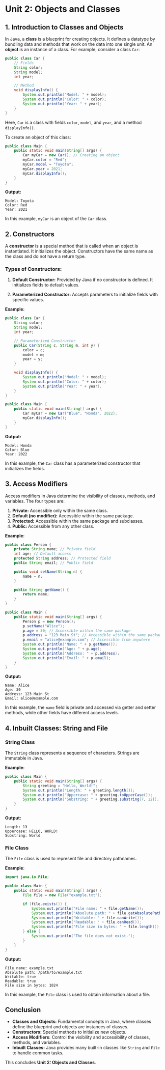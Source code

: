
# **Unit 2: Objects and Classes**

## **1. Introduction to Classes and Objects**

In Java, a **class** is a blueprint for creating objects. It defines a datatype by bundling data and methods that work on the data into one single unit. An **object** is an instance of a class. For example, consider a class `Car`:

```java
public class Car {
    // Fields
    String color;
    String model;
    int year;

    // Method
    void displayInfo() {
        System.out.println("Model: " + model);
        System.out.println("Color: " + color);
        System.out.println("Year: " + year);
    }
}
```

Here, `Car` is a class with fields `color`, `model`, and `year`, and a method `displayInfo()`.

To create an object of this class:

```java
public class Main {
    public static void main(String[] args) {
        Car myCar = new Car(); // Creating an object
        myCar.color = "Red";
        myCar.model = "Toyota";
        myCar.year = 2021;
        myCar.displayInfo();
    }
}
```

**Output:**

```
Model: Toyota
Color: Red
Year: 2021
```

In this example, `myCar` is an object of the `Car` class.

## **2. Constructors**

A **constructor** is a special method that is called when an object is instantiated. It initializes the object. Constructors have the same name as the class and do not have a return type.

### **Types of Constructors:**

1. **Default Constructor:** Provided by Java if no constructor is defined. It initializes fields to default values.

2. **Parameterized Constructor:** Accepts parameters to initialize fields with specific values.

**Example:**

```java
public class Car {
    String color;
    String model;
    int year;

    // Parameterized Constructor
    public Car(String c, String m, int y) {
        color = c;
        model = m;
        year = y;
    }

    void displayInfo() {
        System.out.println("Model: " + model);
        System.out.println("Color: " + color);
        System.out.println("Year: " + year);
    }
}

public class Main {
    public static void main(String[] args) {
        Car myCar = new Car("Blue", "Honda", 2022);
        myCar.displayInfo();
    }
}
```

**Output:**

```
Model: Honda
Color: Blue
Year: 2022
```

In this example, the `Car` class has a parameterized constructor that initializes the fields.

## **3. Access Modifiers**

Access modifiers in Java determine the visibility of classes, methods, and variables. The four types are:

1. **Private:** Accessible only within the same class.
2. **Default (no modifier):** Accessible within the same package.
3. **Protected:** Accessible within the same package and subclasses.
4. **Public:** Accessible from any other class.

**Example:**

```java
public class Person {
    private String name; // Private field
    int age; // Default access
    protected String address; // Protected field
    public String email; // Public field

    public void setName(String n) {
        name = n;
    }

    public String getName() {
        return name;
    }
}

public class Main {
    public static void main(String[] args) {
        Person p = new Person();
        p.setName("Alice");
        p.age = 30; // Accessible within the same package
        p.address = "123 Main St"; // Accessible within the same package
        p.email = "alice@example.com"; // Accessible from anywhere
        System.out.println("Name: " + p.getName());
        System.out.println("Age: " + p.age);
        System.out.println("Address: " + p.address);
        System.out.println("Email: " + p.email);
    }
}
```

**Output:**

```
Name: Alice
Age: 30
Address: 123 Main St
Email: alice@example.com
```

In this example, the `name` field is private and accessed via getter and setter methods, while other fields have different access levels.

## **4. Inbuilt Classes: String and File**

### **String Class**

The `String` class represents a sequence of characters. Strings are immutable in Java.

**Example:**

```java
public class Main {
    public static void main(String[] args) {
        String greeting = "Hello, World!";
        System.out.println("Length: " + greeting.length());
        System.out.println("Uppercase: " + greeting.toUpperCase());
        System.out.println("Substring: " + greeting.substring(7, 12));
    }
}
```

**Output:**

```
Length: 13
Uppercase: HELLO, WORLD!
Substring: World
```

### **File Class**

The `File` class is used to represent file and directory pathnames.

**Example:**

```java
import java.io.File;

public class Main {
    public static void main(String[] args) {
        File file = new File("example.txt");

        if (file.exists()) {
            System.out.println("File name: " + file.getName());
            System.out.println("Absolute path: " + file.getAbsolutePath());
            System.out.println("Writable: " + file.canWrite());
            System.out.println("Readable: " + file.canRead());
            System.out.println("File size in bytes: " + file.length());
        } else {
            System.out.println("The file does not exist.");
        }
    }
}
```

**Output:**

```
File name: example.txt
Absolute path: /path/to/example.txt
Writable: true
Readable: true
File size in bytes: 1024
```

In this example, the `File` class is used to obtain information about a file.

## **Conclusion**

- **Classes and Objects:** Fundamental concepts in Java, where classes define the blueprint and objects are instances of classes.
- **Constructors:** Special methods to initialize new objects.
- **Access Modifiers:** Control the visibility and accessibility of classes, methods, and variables.
- **Inbuilt Classes:** Java provides many built-in classes like `String` and `File` to handle common tasks.

This concludes **Unit 2: Objects and Classes**.
